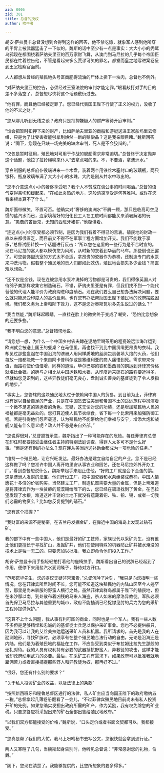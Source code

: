 ```yaml
---
aid: 0006
zid: 301
title: 总督的授权
author: 吹牛者

---
```




  胡安·萨拉曼卡总督没想到会得到这样的回答，他不禁吃惊，就象军人感到他所穿的甲胃上被武器猛击了一下似的。魏斯的话中至少有一点是事实：大大小小的秃鹫乌鸦现在都围绕着萨纳夫里亚的百万家财飞舞，从澳门到马尼拉的几乎每个帝国臣民都在忙着控告他，不管是看起来多么荒谬可笑的罪名，都堂而皇之地写进案卷呈到王室检察官面前。

  人人都想从曾经的殖民地头号富商肥得流油的尸体上撕下一块肉，总督也不例外。

  “对萨纳夫里亚的控告，必须经过王室法院的审判才能定罪。”眼看敲打对手的目的差不多落空了，总督想尽快将这个话题敷衍过去。

  “他有罪，而且他已经被定罪了。您已经代表国王陛下行使了正义的权力，没收了他的不义之财。”

  “您从哪儿听到无稽之谈？政府只是扣押嫌疑人的财产等待开庭审判。”

  “谁会把暂时扣押下来的财产，比如萨纳夫里亚的商船和游艇送进王家船坞里去修缮，只是为了让受害者能够拿到焕然一新的赔偿品？这是我亲眼目睹。”魏斯回答说：“阁下，您现在只缺一场完美的缺席审判，死人是不会狡辩的。”

  “仅仅是暂时征用，殖民地对可用于作战的舰船需求非常迫切。”总督终于决定抛弃这个话题，他拉了拉铃绳唤来仆人“去拿点喝的来。不，不要酒，拿澳洲水。”

  穿白制服的总督府仆役端进来一个木盘，装着两个用铁丝木塞封口的玻璃瓶，两只银杯。瓶身玻璃布满了大大小小的水珠，大约是刚从井水中取出的。

  “您不介意这点小小的奢侈享受吧？我个人不赞成在谈公事的时间喝酒。”总督的语气变得亲切和缓起来，“在如此炎热的地方，这般清凉享受是何等难得。或许在您看来根本算不了什么。”

  魏斯面带微笑，不置可否。他确实对“奢侈的澳洲水”不屑一顾，那只是临高司空见惯的盐汽水而已，连家境稍好的归化民工人在工歇时间都能买来消暑解渴的玩意。“愚蠢的吝啬鬼，无知的西班牙猪猡，”他腹诽着。

  “连这点小小的享受都必须节制，是因为我们有着不得已的苦衷。殖民地的财政一直以来都很匮乏，而目前又不得不在军事工程方面增加开支。我们不能耽于享乐，”总督试图转换一个话题进行反击：“所以您在这里的一些行为是不合时宜的。现在马尼拉的富人都以模仿您为风潮，从时新的衣着到华丽的马车。那些倒也还罢了。可您装饰盥洗室的方式太不合适，拿昂贵的瓷器作为恭桶，还制造专门的水泵来冲洗污物。假若整个殖民地的贵人们都如此效仿，殖民地会损失多少金钱？简直难以想象。”

  “还不仅是金钱，现在连被您用水泵冲洗掉的污物都是可贵的，我们得像英国人对待鸽子粪那样收集它制造硝石。不错，萨纳夫里亚是有罪，但我们找不到一个能代替他的代理人能平价为政府购进印度硝石。现在我们要么自己想办法解决问题，要么就只能忍受印度人的高价盘剥。也许您有办法帮助国王陛下殖民地的政府摆脱困境。我们都义务为上帝和陛下效力，这不是您对奥斯瓦尔多先生说过的话么？”

  “我当然能，”魏斯眯起眼睛，一直挂在脸上的微笑终于变成了嘲笑，“恐怕比您想象的还要多些。”

  “我不明白您的意思。”总督错愕地说。

  “请您想一想，为什么一个中国乡村农夫蹲在泥地里喝茶用的粗瓷碗远涉海洋运到欧洲就会被送上国王的餐桌？在马德里，再也找不到比中国绸缎更昂贵的衣料。我却见过那些盘踞在中国沿海的澳洲人用同样质地的丝绸包裹装填大炮的火药，他们每放一炮都能教一个来自阿卡普科尔或是塞维利亚的商人痛惜到死。需求带来价值，而路程使价值倍增，同样的道理，毕尔巴鄂的铁和墨西哥的铜运到菲律宾价格就堪比金银。的确与之相比从中国运铁和水银，从印度运来硝石的路程要近得多，但就如您见识到的，这些异教徒们毫无良心，盘剥诚实善良的基督徒到了令人发指的地步。”

  “事实上，您管辖的这块殖民地太过于依赖同中国人的贸易。到目前为止，菲律宾没有足以自给自足的产业，只是在中国货去往美洲和帝国本土的遥远旅程中扮演着一个微不足道的转运者的角色。无疑，这无论对您的功绩，还是增加殖民地人民的福祉都是毫无益处的。您打算迫使人民节衣缩食，省下每一个比索用来加强防御工程。若是引得他们怨声载道，认为殖民地不能带给他们幸福与安宁，增添大炮和战舰又能有什么意义呢？敌人并不总是来自外部。”

  “您说得很对，”总督颔首示意，魏斯指出了一种可能存在的危险。每任菲律宾总督在卸任时都要接受由继任者主持的特别法庭调查，得罪人太多可不是什么好事。“但是还有别的办法么？现在连从美洲运送补助金都成为一项危险的任务。”

  “维持一个殖民地，让它兴旺发达，最好办法是建立自给自足的产业。您不是已经这样做了吗？您准许中国人离开帕里安从事农业和园艺，还在马尼拉郊外开办工厂。”看到总督想说什么，魏斯举起手来阻止住他，“好的工厂就是会下金蛋的鹅。这是澳洲人发财的法宝，他们开设工厂，把中国瓷器和水泵组装成恭桶，中国人情愿花十多倍的价钱购买。当然建立工厂，制造机器需要大量的金属，但是上帝难道是将菲律宾作为一块贫瘠的荒漠赐给陛下的么，您已经在碧瑶找到了黄金，在巴拉望发现了水银，难道这片丰饶的土地下就没有蕴藏着铜、铁、铅、锡，或者一切我们必需的物资么？比如您反复提到的硝石。”

  “您有这个把握？”

  “我财富的来源不是秘密，在吉兰丹发掘金矿，在靠近中国的海岛上发现过钻石矿。

  我的部下中有一些中国人，他们是最好的矿工技师，家族世代以采矿为生，没有谁比他们更擅长于寻找矿山，发掘矿井，他们在使用特殊的机器防止矿井被水淹没的技术上是独一无二的。只要您加以批准，我立即命令他们投入工作。”

  胡安·萨拉曼卡用手指轻轻拍打着他的座椅扶手，魏斯看出自己的说辞已经起到了作用，便停下来用盐汽水润润嗓子，静待对方开口。

  “范那诺华先生，您的提议无疑非常宝贵，”总督沉吟了片刻，“我只是向您指明一些情况。您在菲律宾所居时间不长，您可能不知道这块殖民地的内陆山区至今人迹罕至，那里是尚未驯服的野蛮人横行之处。虽然菲律宾群岛都属于陛下的殖民地，但在米沙鄢以南，到处散布着凶残的马来人海盗，杀人如麻的摩洛异教徒。军队必须首先保卫马尼拉与其他重要的城市，政府不能抽调已经捉襟见肘的兵力为您的采矿工程师提供保护。”

  “这算不上什么问题，我从事有利可图的商业，同时也是一个军人。我有一些人数不多但是足够精悍和忠诚的的基督徒士兵足以保护采矿事业。您也不必提供船只，因为我可以让我的艾丝美拉达运送采矿人员和机器。我所请求的，首先是我的人在勘测地形，寻找矿脉时，必须享有在整个殖民地合法行动的自由，无论是沿海还是内陆。他们是为着殖民地的福祉在工作，不应当受到类似于布拉姆比拉先生那般的无礼对待。我的人员有权利持有必要的武器抵抗野蛮人、异教徒的攻击，这样才能省却政府动用武力的必要。最后，在采矿工程有需求下，如果政府可以批准我就地雇佣苦力或者直接捕捉那些野人和异教徒为奴，那再好不过。”

  “很好，您还有什么别的要求？”

  “关于私人投资矿业的收益，以及法律上的条款”

  “按照新西班牙和秘鲁总督区通行的法律，私人矿主应当向国王陛下的政府缴纳五一税。”总督拿起几薄卷册翻看了一会儿，“不过菲律宾殖民地目前尚未有私人投资开矿的先例。如果您确实发掘出政府所需的矿产，作为奖励，我有权免除您的矿业税。只要您答应将采掘出来的矿石全部出售给殖民地政府。”

  “以我们双方都能接受的价格，”魏斯说，“口头定价或者书面文契都可以，我都接受。”

  “您真是帮了我们的大忙。我马上吩咐秘书去写公文，您很快就会拿到通行证。”

  两人又寒暄了几句，当魏斯起身告别时，他听见总督说：“非常感谢您的礼物，伯爵。”

  “阁下，您现在清楚了。我能够提供的，比您所想象的要多得多。”



